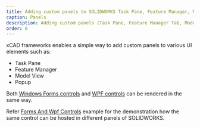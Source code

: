 ```yaml
---
title: Adding custom panels to SOLIDWORKS Task Pane, Feature Manager, Model tab, etc. using xCAD
caption: Panels
description: Adding custom panels (Task Pane, Feature Manager Tab, Model Tab etc.) in SOLIDWORKS
order: 6
---
```

xCAD frameworks enables a simple way to add custom panels to various UI elements such as:

* Task Pane
* Feature Manager
* Model View
* Popup

Both [Windows Forms controls](https://docs.microsoft.com/en-us/dotnet/api/system.windows.forms.usercontrol) and [WPF controls](https://docs.microsoft.com/en-us/dotnet/api/system.windows.controls.usercontrol) can be rendered in the same way.

Refer [Forms And Wpf Controls](https://github.com/xarial/xcad-examples/tree/master/FormsAndWpfControls) example for the demonstration how the same control can be hosted in different panels of SOLIDWORKS.